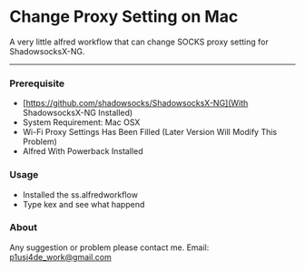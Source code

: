# Change Proxy Setting on Mac
A very little alfred workflow that can change SOCKS proxy setting for ShadowsocksX-NG.
***
### Prerequisite
* [https://github.com/shadowsocks/ShadowsocksX-NG](With ShadowsocksX-NG Installed)
* System Requirement: Mac OSX
* Wi-Fi Proxy Settings Has Been Filled (Later Version Will Modify This Problem)
* Alfred With Powerback Installed

### Usage
* Installed the ss.alfredworkflow
* Type kex and see what happend

### About
Any suggestion or problem please contact me.
Email: p1usj4de_work@gmail.com
